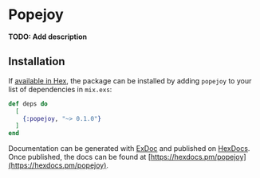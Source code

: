 # Popejoy

**TODO: Add description**

## Installation

If [available in Hex](https://hex.pm/docs/publish), the package can be installed
by adding `popejoy` to your list of dependencies in `mix.exs`:

```elixir
def deps do
  [
    {:popejoy, "~> 0.1.0"}
  ]
end
```

Documentation can be generated with [ExDoc](https://github.com/elixir-lang/ex_doc)
and published on [HexDocs](https://hexdocs.pm). Once published, the docs can
be found at [https://hexdocs.pm/popejoy](https://hexdocs.pm/popejoy).

